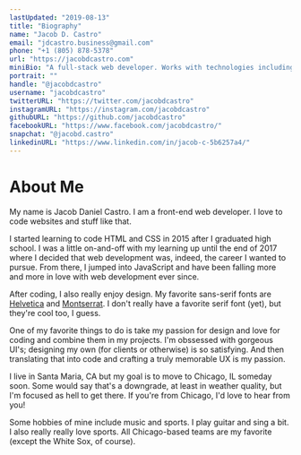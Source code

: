 ```yaml
---
lastUpdated: "2019-08-13"
title: "Biography"
name: "Jacob D. Castro"
email: "jdcastro.business@gmail.com"
phone: "+1 (805) 878-5378"
url: "https://jacobdcastro.com"
miniBio: "A full-stack web developer. Works with technologies including HTML + CSS, Javascipt, React, GraphQL, and Node.js."
portrait: ""
handle: "@jacobdcastro"
username: "jacobdcastro"
twitterURL: "https://twitter.com/jacobdcastro"
instagramURL: "https://instagram.com/jacobdcastro"
githubURL: "https://github.com/jacobdcastro"
facebookURL: "https://www.facebook.com/jacobdcastro/"
snapchat: "@jacobd.castro"
linkedinURL: "https://www.linkedin.com/in/jacob-c-5b6257a4/"
---
```


# About Me

My name is Jacob Daniel Castro. I am a front-end web developer. I love to code websites and stuff like that.

I started learning to code HTML and CSS in 2015 after I graduated high school. I was a little on-and-off with my learning up until the end of 2017 where I decided that web development was, indeed, the career I wanted to pursue. From there, I jumped into JavaScript and have been falling more and more in love with web development ever since.

After coding, I also really enjoy design. My favorite sans-serif
fonts are [Helvetica](https://www.myfonts.com/fonts/linotype/helvetica/) and [Montserrat](https://fonts.google.com/specimen/Montserrat). I don't really have a favorite serif font (yet), but they're cool too, I guess.

One of my favorite things to do is take my passion for design and love for coding and combine them in my projects. I'm obssessed with gorgeous UI's; designing my own (for clients or otherwise) is so satisfying. And then translating that into code and crafting a truly memorable UX is my passion.

I live in Santa Maria, CA but my goal is to move to Chicago, IL someday soon. Some would say that's a downgrade, at least in weather quality, but I'm focused as hell to get there. If you're from Chicago, I'd love to hear from you!

Some hobbies of mine include music and sports. I play guitar and sing a bit. I also really really love sports. All Chicago-based teams are my favorite (except the White Sox, of course).
